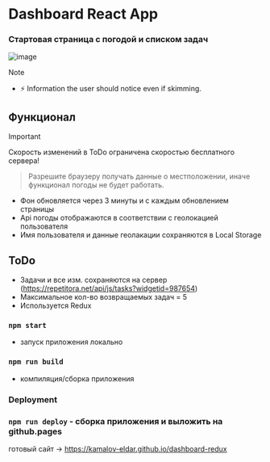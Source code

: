 # Dashboard React App

### Стартовая страница с погодой и списком задач

![image](https://github.com/kamalov-eldar/dashboard-ts/blob/master/src/img/to-do.jpg)

> [!NOTE]

- :zap: Information the user should notice even if skimming.

## Функционал

> [!IMPORTANT]
> Скорость изменений в ToDo ограничена скоростью бесплатного сервера!

> Разрешите браузеру получать данные о местположении,
> иначе функционал погоды не будет работать.

- Фон обновляется через 3 минуты и с каждым обновлением страницы
- Api погоды отображаются в соответствии с геолокацией пользователя
- Имя пользователя и данные геолакации сохраняются в Local Storage

## ToDo

- Задачи и все изм. сохраняются на сервер (https://repetitora.net/api/js/tasks?widgetid=987654)
- Максимальное кол-во возвращаемых задач = 5
- Используется Redux

### `npm start`

- запуск приложения локально

### `npm run build`

- компиляция/сборка приложения

### Deployment

### `npm run deploy` - сборка приложения и выложить на github.pages

готовый сайт -> https://kamalov-eldar.github.io/dashboard-redux
